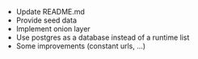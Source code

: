 - Update README.md
- Provide seed data
- Implement onion layer
- Use postgres as a database instead of a runtime list
- Some improvements (constant urls, ...)
